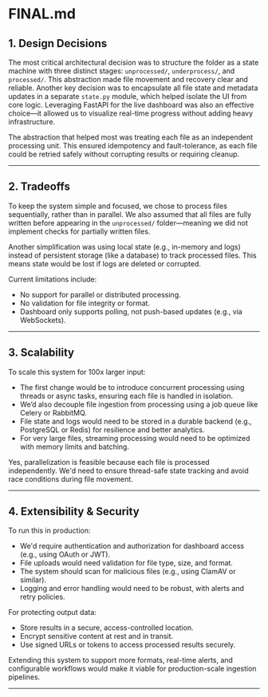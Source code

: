 # FINAL.md

## 1. Design Decisions

The most critical architectural decision was to structure the folder as a state machine with three distinct stages: `unprocessed/`, `underprocess/`, and `processed/`. This abstraction made file movement and recovery clear and reliable. Another key decision was to encapsulate all file state and metadata updates in a separate `state.py` module, which helped isolate the UI from core logic. Leveraging FastAPI for the live dashboard was also an effective choice—it allowed us to visualize real-time progress without adding heavy infrastructure.

The abstraction that helped most was treating each file as an independent processing unit. This ensured idempotency and fault-tolerance, as each file could be retried safely without corrupting results or requiring cleanup.

---

##  2. Tradeoffs

To keep the system simple and focused, we chose to process files sequentially, rather than in parallel. We also assumed that all files are fully written before appearing in the `unprocessed/` folder—meaning we did not implement checks for partially written files. 

Another simplification was using local state (e.g., in-memory and logs) instead of persistent storage (like a database) to track processed files. This means state would be lost if logs are deleted or corrupted.

Current limitations include:
- No support for parallel or distributed processing.
- No validation for file integrity or format.
- Dashboard only supports polling, not push-based updates (e.g., via WebSockets).

---

##  3. Scalability

To scale this system for 100x larger input:
- The first change would be to introduce concurrent processing using threads or async tasks, ensuring each file is handled in isolation.
- We’d also decouple file ingestion from processing using a job queue like Celery or RabbitMQ.
- File state and logs would need to be stored in a durable backend (e.g., PostgreSQL or Redis) for resilience and better analytics.
- For very large files, streaming processing would need to be optimized with memory limits and batching.

Yes, parallelization is feasible because each file is processed independently. We'd need to ensure thread-safe state tracking and avoid race conditions during file movement.

---

## 4. Extensibility & Security

To run this in production:
- We'd require authentication and authorization for dashboard access (e.g., using OAuth or JWT).
- File uploads would need validation for file type, size, and format.
- The system should scan for malicious files (e.g., using ClamAV or similar).
- Logging and error handling would need to be robust, with alerts and retry policies.

For protecting output data:
- Store results in a secure, access-controlled location.
- Encrypt sensitive content at rest and in transit.
- Use signed URLs or tokens to access processed results securely.

Extending this system to support more formats, real-time alerts, and configurable workflows would make it viable for production-scale ingestion pipelines.

---
